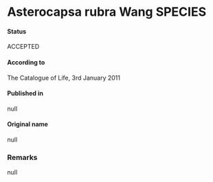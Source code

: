 Asterocapsa rubra Wang SPECIES
=======

#### Status
ACCEPTED

#### According to
The Catalogue of Life, 3rd January 2011

#### Published in
null

#### Original name
null

### Remarks
null